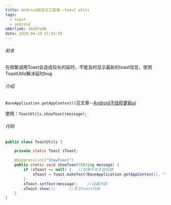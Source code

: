 ```yaml
---
title: Android自定义工具类--toast utils
tags:
  - toast
  - android
abbrlink: 34a9fe48
date: 2020-04-19 21:34:50
---
```


###### 前言

在频繁调用Toast会造成较长的延时，不能及时显示最新的toast信息，使用ToastUtils解决延时bug

###### 介绍

`BaseApplication.getAppContext()`见文章--[Android子线程更新ui](/2020/04/03/Android非ui线程更新ui)

使用：`ToastUtils.showToast(message);`

###### 代码

```java
public class ToastUtils {

    private static Toast sToast;

    @SuppressLint("ShowToast")
    public static void showToast(String message) {
        if (sToast == null) {	//如果不存在就创建
            sToast = Toast.makeText(BaseApplication.getAppContext(), "", Toast.LENGTH_SHORT);
        }
        sToast.setText(message);	//设置内容
        sToast.show();		//显示toast内容
    }
}
```

